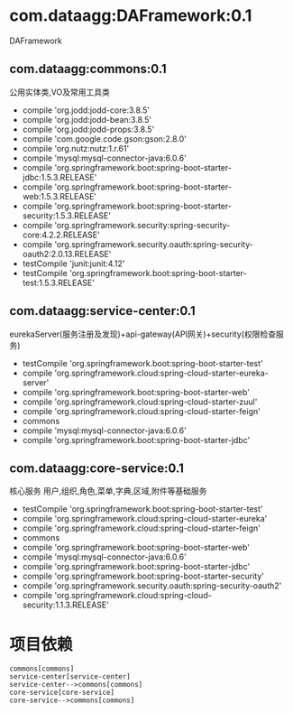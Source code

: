 # com.dataagg:DAFramework:0.1
DAFramework

## com.dataagg:commons:0.1
公用实体类,VO及常用工具类

+ compile 'org.jodd:jodd-core:3.8.5'
+ compile 'org.jodd:jodd-bean:3.8.5'
+ compile 'org.jodd:jodd-props:3.8.5'
+ compile 'com.google.code.gson:gson:2.8.0'
+ compile 'org.nutz:nutz:1.r.61'
+ compile 'mysql:mysql-connector-java:6.0.6'
+ compile 'org.springframework.boot:spring-boot-starter-jdbc:1.5.3.RELEASE'
+ compile 'org.springframework.boot:spring-boot-starter-web:1.5.3.RELEASE'
+ compile 'org.springframework.boot:spring-boot-starter-security:1.5.3.RELEASE'
+ compile 'org.springframework.security:spring-security-core:4.2.2.RELEASE'
+ compile 'org.springframework.security.oauth:spring-security-oauth2:2.0.13.RELEASE'
+ testCompile 'junit:junit:4.12'
+ testCompile 'org.springframework.boot:spring-boot-starter-test:1.5.3.RELEASE'

## com.dataagg:service-center:0.1
eurekaServer(服务注册及发现)+api-gateway(API网关)+security(权限检查服务)

+ testCompile 'org.springframework.boot:spring-boot-starter-test'
+ compile 'org.springframework.cloud:spring-cloud-starter-eureka-server'
+ compile 'org.springframework.boot:spring-boot-starter-web'
+ compile 'org.springframework.cloud:spring-cloud-starter-zuul'
+ compile 'org.springframework.cloud:spring-cloud-starter-feign'
+ commons
+ compile 'mysql:mysql-connector-java:6.0.6'
+ compile 'org.springframework.boot:spring-boot-starter-jdbc'

## com.dataagg:core-service:0.1
核心服务 用户,组织,角色,菜单,字典,区域,附件等基础服务

+ testCompile 'org.springframework.boot:spring-boot-starter-test'
+ compile 'org.springframework.cloud:spring-cloud-starter-eureka'
+ compile 'org.springframework.cloud:spring-cloud-starter-feign'
+ commons
+ compile 'org.springframework.boot:spring-boot-starter-web'
+ compile 'mysql:mysql-connector-java:6.0.6'
+ compile 'org.springframework.boot:spring-boot-starter-jdbc'
+ compile 'org.springframework.boot:spring-boot-starter-security'
+ compile 'org.springframework.security.oauth:spring-security-oauth2'
+ compile 'org.springframework.cloud:spring-cloud-security:1.1.3.RELEASE'

# 项目依赖
```graphLR
commons[commons]
service-center[service-center]
service-center-->commons[commons]
core-service[core-service]
core-service-->commons[commons]
```
